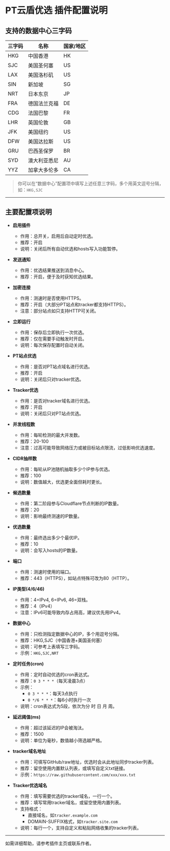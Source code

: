 # PT云盾优选 插件配置说明

## 支持的数据中心三字码

| 三字码 | 名称           | 国家/地区 |
|--------|----------------|-----------|
| HKG    | 中国香港       | HK        |
| SJC    | 美国圣何塞     | US        |
| LAX    | 美国洛杉矶     | US        |
| SIN    | 新加坡         | SG        |
| NRT    | 日本东京       | JP        |
| FRA    | 德国法兰克福   | DE        |
| CDG    | 法国巴黎       | FR        |
| LHR    | 英国伦敦       | GB        |
| JFK    | 美国纽约       | US        |
| DFW    | 美国达拉斯     | US        |
| GRU    | 巴西圣保罗     | BR        |
| SYD    | 澳大利亚悉尼   | AU        |
| YYZ    | 加拿大多伦多   | CA        |

> 你可以在“数据中心”配置项中填写上述任意三字码，多个用英文逗号分隔，如：`HKG,SJC`

---

## 主要配置项说明

- **启用插件**
  - 作用：总开关，启用后自动定时优选。
  - 推荐：开启
  - 说明：关闭后所有自动优选和hosts写入功能暂停。

- **发送通知**
  - 作用：优选结果推送到消息中心。
  - 推荐：开启，便于及时获知优选结果。

- **加密连接**
  - 作用：测速时是否使用HTTPS。
  - 推荐：开启（大部分PT站点和tracker都支持HTTPS）。
  - 注意：部分站点如只支持HTTP可关闭。

- **立即运行**
  - 作用：保存后立即执行一次优选。
  - 推荐：仅在需要手动触发时开启。
  - 说明：每次保存配置时自动关闭。

- **PT站点优选**
  - 作用：是否对PT站点域名进行优选。
  - 推荐：开启
  - 说明：关闭后只对tracker优选。

- **Tracker优选**
  - 作用：是否对tracker域名进行优选。
  - 推荐：开启
  - 说明：关闭后只对PT站点优选。

- **并发线程数**
  - 作用：每轮检测的最大并发数。
  - 推荐：20-100
  - 注意：过高可能导致网络压力或被目标站点限流，过低影响优选速度。

- **CIDR抽样数**
  - 作用：每轮从IP池随机抽取多少个IP参与优选。
  - 推荐：100
  - 说明：数值越大，优选更全面但耗时更长。

- **候选数量**
  - 作用：第二阶段参与Cloudflare节点判断的IP数量。
  - 推荐：20
  - 说明：影响最终测速的IP数量。

- **优选数量**
  - 作用：最终选出多少个最优IP。
  - 推荐：10
  - 说明：会写入hosts的IP数量。

- **端口**
  - 作用：测速时使用的端口。
  - 推荐：443（HTTPS），如站点特殊可改为80（HTTP）。

- **IP类型(4/6/46)**
  - 作用：4=IPv4, 6=IPv6, 46=双栈。
  - 推荐：4（IPv4）
  - 注意：IPv6可能导致内存占用高，建议优先用IPv4。

- **数据中心**
  - 作用：只检测指定数据中心的IP，多个用逗号分隔。
  - 推荐：HKG,SJC（中国香港+美国圣何塞）
  - 说明：可参考上表填写三字码。
  - 示例：`HKG,SJC,NRT`

- **定时任务(cron)**
  - 作用：定时自动优选的cron表达式。
  - 推荐：`0 3 * * *`（每天凌晨3点）
  - 示例：
    - `0 3 * * *`：每天3点执行
    - `0 */6 * * *`：每6小时执行一次
  - 说明：cron表达式为5段，依次为分 时 日 月 周。

- **延迟阈值(ms)**
  - 作用：超过该延迟的IP会被淘汰。
  - 推荐：1500
  - 说明：单位为毫秒，数值越小筛选越严格。

- **tracker域名地址**
  - 作用：可填写GitHub/raw地址，优选时会从此地址同步tracker列表。
  - 推荐：留空使用内置默认列表，或填写自定义txt链接。
  - 示例：`https://raw.githubusercontent.com/xxx/xxx.txt`

- **Tracker优选域名**
  - 作用：填写需要优选的tracker域名，一行一个。
  - 推荐：填写常用tracker域名，或留空使用内置列表。
  - 支持格式：
    - 直接域名，如`tracker.example.com`
    - DOMAIN-SUFFIX格式，如`tracker.site.com`
  - 说明：每行一个，支持自定义和粘贴网络收集的tracker列表。

---

如需详细帮助，请参考插件主页或联系作者。 